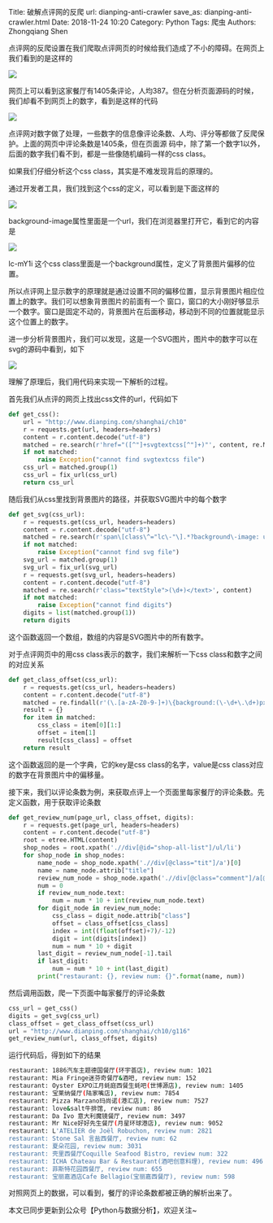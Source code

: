 Title: 破解点评网的反爬
url: dianping-anti-crawler
save_as: dianping-anti-crawler.html
Date: 2018-11-24 10:20
Category: Python
Tags: 爬虫
Authors: Zhongqiang Shen

点评网的反爬设置在我们爬取点评网页的时候给我们造成了不小的障碍。在网页上我们看到的是这样的

![]({static}/images/v2-713839a83e9e16e65dc9f76feb23ab90_r.jpg)

网页上可以看到这家餐厅有1405条评论，人均387。但在分析页面源码的时候，我们却看不到网页上的数字，看到是这样的代码

![]({static}/images/v2-4fec3b668135f3e7d3c9418d5baed6db_b.jpg)

点评网对数字做了处理，一些数字的信息像评论条数、人均、评分等都做了反爬保护。上面的网页中评论条数是1405条，但在页面源 码中，除了第一个数字1以外，后面的数字我们看不到，都是一些像随机编码一样的css class。




如果我们仔细分析这个css class，其实是不难发现背后的原理的。

通过开发者工具，我们找到这个css的定义，可以看到是下面这样的

![]({static}/images/v2-99963314a3cb5aec9f80ecb9adb22311_r.jpg)

background-image属性里面是一个url，我们在浏览器里打开它，看到它的内容是

![]({static}/images/v2-c1080556faba624a1d434bbdbe84e1e6_b.jpg)

lc-mY1i 这个css class里面是一个background属性，定义了背景图片偏移的位置。

所以点评网上显示数字的原理就是通过设置不同的偏移位置，显示背景图片相应位置上的数字。我们可以想象背景图片的前面有一个 窗口，窗口的大小刚好够显示一个数字。窗口是固定不动的，背景图片在后面移动，移动到不同的位置就能显示这个位置上的数字。

进一步分析背景图片，我们可以发现，这是一个SVG图片，图片中的数字可以在svg的源码中看到，如下

![]({static}/images/v2-677f504d989747ef91fb5bc9de80a136_b.jpg)




理解了原理后，我们用代码来实现一下解析的过程。

首先我们从点评的网页上找出css文件的url，代码如下

```python
def get_css():
    url = "http://www.dianping.com/shanghai/ch10"
    r = requests.get(url, headers=headers)
    content = r.content.decode("utf-8")
    matched = re.search(r'href="([^"]+svgtextcss[^"]+)"', content, re.M)
    if not matched:
        raise Exception("cannot find svgtextcss file")
    css_url = matched.group(1)
    css_url = fix_url(css_url)
    return css_url

```




随后我们从css里找到背景图片的路径，并获取SVG图片中的每个数字

```python
def get_svg(css_url):
    r = requests.get(css_url, headers=headers)
    content = r.content.decode("utf-8")
    matched = re.search(r'span\[class\^="lc\-"\].*?background\-image: url\((.*?)\);', content)
    if not matched:
        raise Exception("cannot find svg file")
    svg_url = matched.group(1)
    svg_url = fix_url(svg_url)
    r = requests.get(svg_url, headers=headers)
    content = r.content.decode("utf-8")
    matched = re.search(r'class="textStyle">(\d+)</text>', content)
    if not matched:
        raise Exception("cannot find digits")
    digits = list(matched.group(1))
    return digits

```

这个函数返回一个数组，数组的内容是SVG图片中的所有数字。




对于点评网页中的用css class表示的数字，我们来解析一下css class和数字之间的对应关系

```python
def get_class_offset(css_url):
    r = requests.get(css_url, headers=headers)
    content = r.content.decode("utf-8")
    matched = re.findall(r'(\.[a-zA-Z0-9-]+)\{background:(\-\d+\.\d+)px', content)
    result = {}
    for item in matched:
        css_class = item[0][1:]
        offset = item[1]
        result[css_class] = offset
    return result

```

这个函数返回的是一个字典，它的key是css class的名字，value是css class对应的数字在背景图片中的偏移量。




接下来，我们以评论条数为例，来获取点评上一个页面里每家餐厅的评论条数。先定义函数，用于获取评论条数

```python
def get_review_num(page_url, class_offset, digits):
    r = requests.get(page_url, headers=headers)
    content = r.content.decode("utf-8")
    root = etree.HTML(content)
    shop_nodes = root.xpath('.//div[@id="shop-all-list"]/ul/li')
    for shop_node in shop_nodes:
        name_node = shop_node.xpath('.//div[@class="tit"]/a')[0]
        name = name_node.attrib["title"]
        review_num_node = shop_node.xpath('.//div[@class="comment"]/a[@class="review-num"]/b')[0]
        num = 0
        if review_num_node.text:
            num = num * 10 + int(review_num_node.text)
        for digit_node in review_num_node:
            css_class = digit_node.attrib["class"]
            offset = class_offset[css_class]
            index = int((float(offset)+7)/-12)
            digit = int(digits[index])
            num = num * 10 + digit
        last_digit = review_num_node[-1].tail
        if last_digit:
            num = num * 10 + int(last_digit)
        print("restaurant: {}, review num: {}".format(name, num))

```




然后调用函数，爬一下页面中每家餐厅的评论条数

```python
css_url = get_css()
digits = get_svg(css_url)
class_offset = get_class_offset(css_url)
url = "http://www.dianping.com/shanghai/ch10/g116"
get_review_num(url, class_offset, digits)

```




运行代码后，得到如下的结果

```bash
restaurant: 1886汽车主题德国餐厅(环宇荟店), review num: 1021
restaurant: Mia Fringe迷芬奇餐厅&酒吧, review num: 152
restaurant: Oyster EXPO江月蚝庭西餐生蚝吧(世博源店), review num: 1405
restaurant: 宝莱纳餐厅(陆家嘴店), review num: 7854
restaurant: Pizza Marzano玛尚诺(港汇店), review num: 7527
restaurant: love&salt牛排馆, review num: 86
restaurant: Da Ivo 意大利魔镜餐厅, review num: 3497
restaurant: Mr Nice好好先生餐厅(月星环球港店), review num: 9052
restaurant: L'ATELIER de Joël Robuchon, review num: 2821
restaurant: Stone Sal 言盐西餐厅, review num: 62
restaurant: 夏朵花园, review num: 3031
restaurant: 壳里西餐厅Coquille Seafood Bistro, review num: 322
restaurant: ICHA Chateau Bar & Restaurant(酒吧创意料理), review num: 496
restaurant: 菲斯特花园西餐厅, review num: 655
restaurant: 宝丽嘉酒店Cafe Bellagio(宝丽嘉西餐厅), review num: 598

```

对照网页上的数据，可以看到，餐厅的评论条数都被正确的解析出来了。




本文已同步更新到公众号【Python与数据分析】，欢迎关注~
